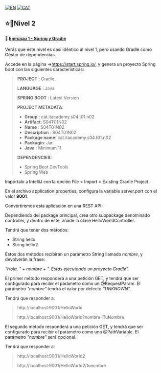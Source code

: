 [![EN](https://img.shields.io/badge/EN-blue.svg?logo=googletranslate&logoColor=white)](#eng)
[![CAT](https://img.shields.io/badge/CAT-yellow.svg?logo=googletranslate&logoColor=white)](#cat)

⭐🌟Nivel 2
-

#### 📍 [Ejercicio 1 - Spring y Gradle]()

Verás que este nivel es casi idéntico al nivel 1, pero usando Gradle como Gestor de dependencias.

Accede en la página ->https://start.spring.io/, y genera un proyecto Spring boot con las siguientes características:


>**PROJECT** : Gradle.
>
> **LANGUAGE** : Java
>
> **SPRING BOOT** : Latest Version
>
> **PROJECT METADATA**:
>
>- **Group** : cat.itacademy.s04.t01.n02
>- **Artifact**: S04T01N02
>- **Name** : S04T01N02
>- **Description** : S04T01N02
>- **Package name**: cat.itacademy.s04.t01.n02
>- **Packagin**: Jar
>- **Java** : Minimum 11
>
>**DEPENDENCIES:**
> - Spring Boot DevTools
> - Spring Web


Impórtalo a IntelliJ con la opción File > Import > Existing Gradle Project.

En el archivo application.properties, configura la variable server.port con el valor **9001**.

Convertiremos esta aplicación en una REST API:

Dependiendo del package principal, crea otro subpackage denominado controller, y dentro de este,
añade la clase HelloWorldController.

Tendrá que tener dos métodos:

- String hello
- String hello2

Estos dos métodos recibirán un parámetro String llamado *nombre*, y devolverán la frase:

*“Hola, “ + nombre + “. Estás ejecutando un proyecto Gradle”.*

El primer método responderá a una petición GET, y tendrá que ser configurado para recibir el parámetro como un @RequestParam.
El parámetro *"nombre"* tendrá el valor por defecto *“UNKNOWN”*.

Tendrá que responder a:

>http://localhost:9001/HelloWorld
>
>http://localhost:9001/HelloWorld?nombre=TuNombre


El segundo método responderá a una petición GET, y tendrá que ser configurado para recibir el parámetro como una @PathVariable.
El parámetro *"nombre"* será opcional.

Tendrá que responder a:

>http://localhost:9001/HelloWorld2
>
>http://localhost:9001/HelloWorld2/tunombre



